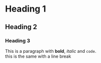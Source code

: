 # Heading 1

## Heading 2

### Heading 3

This is a paragraph with **bold**, *italic* and `code`.   
this is the same with a line break

